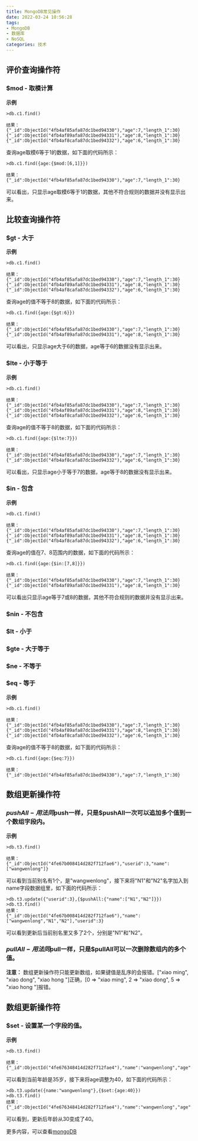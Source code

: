 ```yaml
---
title: MongoDB常见操作
date: 2022-03-24 10:56:28
tags:
- MongoDB
- 数据库
- NoSQL
categories: 技术
---
```

## 评价查询操作符

### $mod - 取模计算

**示例**

```
>db.c1.find()

结果：
{"_id":ObjectId("4fb4af85afa87dc1bed94330"),"age":7,"length_1":30}{"_id":ObjectId("4fb4af89afa87dc1bed94331"),"age":8,"length_1":30}{"_id":ObjectId("4fb4af8cafa87dc1bed94332"),"age":6,"length_1":30}
```

查询age取模6等于1的数据，如下面的代码所示：

```
>db.c1.find({age:{$mod:[6,1]}})

结果：
{"_id":ObjectId("4fb4af85afa87dc1bed94330"),"age":7,"length_1":30}
```

可以看出，只显示age取模6等于1的数据，其他不符合规则的数据并没有显示出来。



## 比较查询操作符

### $gt  - 大于

**示例**

```
>db.c1.find()

结果：
{"_id":ObjectId("4fb4af85afa87dc1bed94330"),"age":7,"length_1":30}{"_id":ObjectId("4fb4af89afa87dc1bed94331"),"age":8,"length_1":30}{"_id":ObjectId("4fb4af8cafa87dc1bed94332"),"age":6,"length_1":30}
```

查询age的值不等于8的数据，如下面的代码所示：

```
>db.c1.find({age:{$gt:6}})

结果：
{"_id":ObjectId("4fb4af85afa87dc1bed94330"),"age":7,"length_1":30}{"_id":ObjectId("4fb4af89afa87dc1bed94331"),"age":8,"length_1":30}
```

可以看出，只显示age大于6的数据，age等于6的数据没有显示出来。



### $lte - 小于等于

**示例**

```
>db.c1.find()

结果：
{"_id":ObjectId("4fb4af85afa87dc1bed94330"),"age":7,"length_1":30}{"_id":ObjectId("4fb4af89afa87dc1bed94331"),"age":8,"length_1":30}{"_id":ObjectId("4fb4af8cafa87dc1bed94332"),"age":6,"length_1":30}
```

查询age的值不等于8的数据，如下面的代码所示：

```
>db.c1.find({age:{$lte:7}})

结果：
{"_id":ObjectId("4fb4af85afa87dc1bed94330"),"age":7,"length_1":30}{"_id":ObjectId("4fb4af8cafa87dc1bed94332"),"age":6,"length_1":30}
```

可以看出，只显示age小于等于7的数据，age等于8的数据没有显示出来。



 ### $in - 包含

**示例**

```
>db.c1.find()

结果：
{"_id":ObjectId("4fb4af85afa87dc1bed94330"),"age":7,"length_1":30}{"_id":ObjectId("4fb4af89afa87dc1bed94331"),"age":8,"length_1":30}{"_id":ObjectId("4fb4af8cafa87dc1bed94332"),"age":6,"length_1":30}
```

查询age的值在7、8范围内的数据，如下面的代码所示：

```
>db.c1.find({age:{$in:[7,8]}})

结果：
{"_id":ObjectId("4fb4af85afa87dc1bed94330"),"age":7,"length_1":30}{"_id":ObjectId("4fb4af89afa87dc1bed94331"),"age":8,"length_1":30}
```

可以看出只显示age等于7或8的数据，其他不符合规则的数据并没有显示出来。

### $nin - 不包含

### $lt - 小于

### $gte - 大于等于

### $ne - 不等于

### $eq - 等于

**示例**

```
>db.c1.find()

结果：
{"_id":ObjectId("4fb4af85afa87dc1bed94330"),"age":7,"length_1":30}{"_id":ObjectId("4fb4af89afa87dc1bed94331"),"age":8,"length_1":30}{"_id":ObjectId("4fb4af8cafa87dc1bed94332"),"age":6,"length_1":30}
```

查询age的值不等于8的数据，如下面的代码所示：

```
>db.c1.find({age:{$eq:7}})

结果：
{"_id":ObjectId("4fb4af85afa87dc1bed94330"),"age":7,"length_1":30}
```



## 数组更新操作符

### $pushAll - 用法同$push一样，只是$pushAll一次可以追加多个值到一个数组字段内。

**示例**

```
>db.t3.find()

结果：
{"_id":ObjectId("4fe67b008414d282f712fae6"),"userid":3,"name":["wangwenlong"]}
```

可以看到当前别名有1个，是"wangwenlong"，接下来将"N1"和"N2"名字加入到name字段数据组里，如下面的代码所示：

```
>db.t3.update({"userid":3},{$pushAll:{"name":["N1","N2"]}})
>db.t3.find()
结果：
{"_id":ObjectId("4fe67b008414d282f712fae6"),"name":["wangwenlong","N1","N2"],"userid":3}
```

可以看到更新后当前别名里又多了2个，分别是"N1"和"N2"。

### $pullAll - 用法同$pull一样，只是$pullAll可以一次删除数组内的多个值。

**注意：**  数组更新操作符只能更新数组，如果键值是乱序的会报错。["xiao ming", "xiao dong", "xiao hong "]正确，[0 => "xiao ming", 2 => "xiao dong", 5 =>  "xiao hong "]报错。



## 数组更新操作符

### $set - 设置某一个字段的值。

**示例**

```
>db.t3.find()

结果：
{"_id":ObjectId("4fe676348414d282f712fae4"),"name":"wangwenlong","age":35}
```

可以看到当前年龄是35岁，接下来将age调整为40，如下面的代码所示：

```
>db.t3.update({name:"wangwenlong"},{$set:{age:40}})
>db.t3.find()
结果：
{"_id":ObjectId("4fe676348414d282f712fae4"),"name":"wangwenlong","age":40}>
```

可以看到，更新后年龄从30变成了40。

更多内容，可以查看[mongoDB](https://www.mongodb.org.cn/manual/230.html)